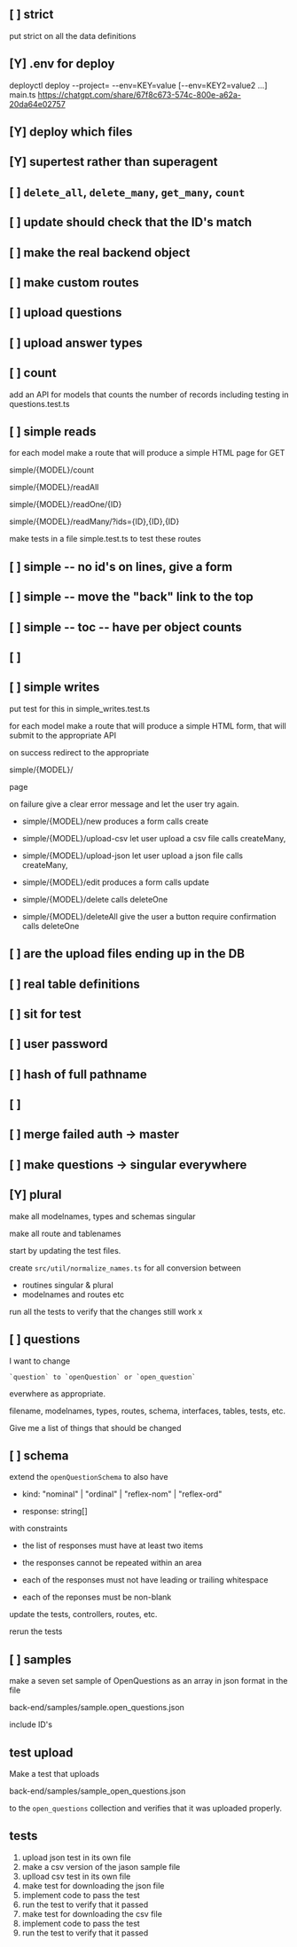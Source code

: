 ## [ ] strict
put strict on all the data definitions


## [Y] .env for deploy
deployctl deploy --project=<project-name> --env=KEY=value [--env=KEY2=value2 ...] main.ts
https://chatgpt.com/share/67f8c673-574c-800e-a62a-20da64e02757


## [Y] deploy which files
## [Y] supertest rather than superagent
## [ ] `delete_all`, `delete_many`, `get_many`, `count`

## [ ] update should check that the ID's match
## [ ] make the real backend object

## [ ] make custom routes
## [ ] upload questions 
## [ ] upload answer types

## [ ] count
add an API for models that counts the number of records
including testing in questions.test.ts
## [ ] simple reads
for each model make a route that will produce a simple HTML page for GET

simple/{MODEL}/count 

simple/{MODEL}/readAll

simple/{MODEL}/readOne/{ID}

simple/{MODEL}/readMany/?ids={ID},{ID},{ID}

make tests in a file simple.test.ts to test these routes


## [ ] simple -- no id's on lines, give a form
## [ ] simple -- move the "back" link to the top
## [ ] simple -- toc -- have per object counts
## [ ] 
## [ ] simple writes

put test for this in simple_writes.test.ts

for each model make a route that will produce a simple HTML form, that will submit to the appropriate API 

on success redirect to the appropriate 

simple/{MODEL}/

page

on failure give a clear error message and let the user try again.



* simple/{MODEL}/new 
produces a form 
calls create

* simple/{MODEL}/upload-csv
let user upload a csv file 
calls   createMany,

* simple/{MODEL}/upload-json
let user upload a json file 
calls   createMany,

* simple/{MODEL}/edit
produces a form 
calls update

* simple/{MODEL}/delete
calls deleteOne

* simple/{MODEL}/deleteAll
give the user a button
require confirmation
calls deleteOne



## [ ] are the upload files ending up in the DB
## [ ] real table definitions
## [ ] sit for test
## [ ] user password


## [ ] hash of full pathname
## [ ] 

## [ ] merge failed auth -> master



## [ ] make questions -> singular everywhere

## [Y] plural

make all modelnames, types and schemas singular

make all route and tablenames

start by updating the test files.

create `src/util/normalize_names.ts` for all conversion between  

- routines singular & plural
- modelnames and routes
etc

run all the tests to verify that the changes still work
x



## [ ] questions

I want to change

	`question` to `openQuestion` or `open_question`
	
everwhere as appropriate.

filename, modelnames, types, routes, schema, interfaces, tables, tests, etc.

Give me a list of things that should be changed

	
## [ ] schema

extend the `openQuestionSchema` to also have

* kind: "nominal" | "ordinal" | "reflex-nom" | "reflex-ord" 

* response: string[]

with constraints

* the list of responses must have at least two items

* the responses cannot be repeated within an area

* each of the responses must not have leading or trailing whitespace

* each of the reponses must be non-blank

update the tests, controllers, routes, etc.

rerun the tests


## [ ] samples

make a seven set sample of OpenQuestions as an array in json format in the file

back-end/samples/sample.open_questions.json

include ID's 

## test upload

Make a test that uploads

back-end/samples/sample_open_questions.json

to the `open_questions` collection and verifies that it was uploaded properly.

## tests

1. upload json test in its own file
2. make a csv version of the jason sample file
3. uplload csv test in its own file
4. make test for downloading the json file
5. implement code to pass the test
6. run the test to verify that it passed
7. make test for downloading the csv file
8. implement code to pass the test
9. run the test to verify that it passed
